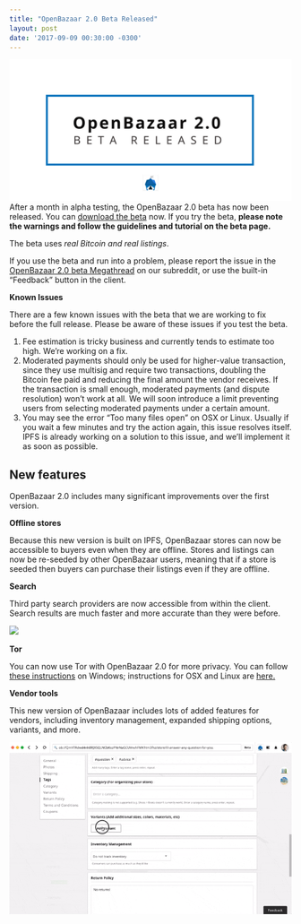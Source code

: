 ```yaml
---
title: "OpenBazaar 2.0 Beta Released" 
layout: post
date: '2017-09-09 00:30:00 -0300'
---
```

        
![OpenBazaar 2.0 Beta Released](OpenBazaar-2.0-Beta-Released-1024x512.png)  
After a month in alpha testing, the OpenBazaar 2.0 beta has now been released. You can [download the beta](https://www.openbazaar.org/beta/) now. If you try the beta, **please note the warnings and follow the guidelines and tutorial on the beta page.**

The beta uses _real Bitcoin and real listings_.

If you use the beta and run into a problem, please report the issue in the [OpenBazaar 2.0 beta Megathread](https://www.reddit.com/r/OpenBazaar/comments/6yx0en/openbazaar_20_beta_megathread_post_bugs/) on our subreddit, or use the built-in “Feedback” button in the client.

**Known Issues**

There are a few known issues with the beta that we are working to fix before the full release. Please be aware of these issues if you test the beta.

1.  Fee estimation is tricky business and currently tends to estimate too high. We’re working on a fix.
2.  Moderated payments should only be used for higher-value transaction, since they use multisig and require two transactions, doubling the Bitcoin fee paid and reducing the final amount the vendor receives. If the transaction is small enough, moderated payments (and dispute resolution) won’t work at all. We will soon introduce a limit preventing users from selecting moderated payments under a certain amount.
3.  You may see the error “Too many files open” on OSX or Linux. Usually if you wait a few minutes and try the action again, this issue resolves itself. IPFS is already working on a solution to this issue, and we’ll implement it as soon as possible.

New features
------------

OpenBazaar 2.0 includes many significant improvements over the first version.

**Offline stores**

Because this new version is built on IPFS, OpenBazaar stores can now be accessible to buyers even when they are offline. Stores and listings can now be re-seeded by other OpenBazaar users, meaning that if a store is seeded then buyers can purchase their listings even if they are offline.

**Search**

Third party search providers are now accessible from within the client. Search results are much faster and more accurate than they were before.

![](openbazaar-search.gif)

**Tor**

You can now use Tor with OpenBazaar 2.0 for more privacy. You can follow [these instructions](https://youtu.be/3taNePaXFoE) on Windows; instructions for OSX and Linux are [here.](https://github.com/OpenBazaar/openbazaar-desktop/wiki/Tor-Setup)

**Vendor tools**

This new version of OpenBazaar includes lots of added features for vendors, including inventory management, expanded shipping options, variants, and more.

![](openbazaar-2.0-variants.gif)